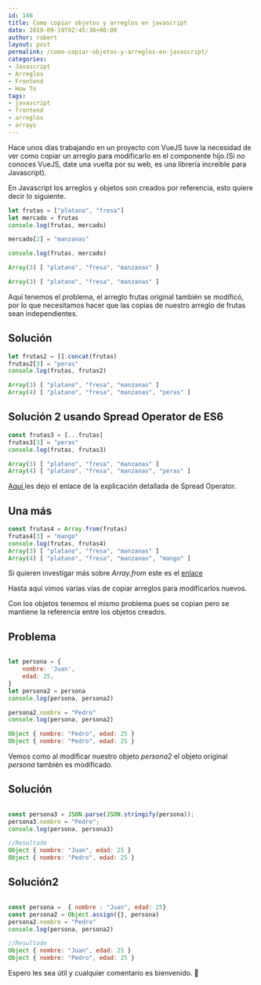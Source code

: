```yaml
---
id: 146
title: Como copiar objetos y arreglos en javascript
date: 2019-09-19T02:45:30+00:00
author: robert
layout: post
permalink: /como-copiar-objetos-y-arreglos-en-javascript/
categories:
- Javascript
- Arreglos
- Frontend
- How To
tags:
- javascript
- frontend
- arreglos
- arrays
---
```

Hace unos días trabajando en un proyecto con VueJS tuve la necesidad de ver como copiar un arreglo para modificarlo en 
el componente hijo.(Si no conoces VueJS, date una vuelta por su web, es una librería increible para Javascript).

En Javascript los arreglos y objetos son creados por referencia, esto quiere decir lo siguiente.
 <!--more-->
```javascript
let frutas = ["platano", "fresa"]
let mercado = frutas
console.log(frutas, mercado)

mercado[2] = "manzanas"

console.log(frutas, mercado)

Array(3) [ "platano", "fresa", "manzanas" ]

Array(3) [ "platano", "fresa", "manzanas" ]
```
Aquí tenemos el problema, el arreglo frutas original también se modificó, por lo que necesitamos hacer que las copias de nuestro arreglo de frutas sean independientes.

## Solución
```javascript
let frutas2 = [].concat(frutas)
frutas2[3] = "peras"
console.log(frutas, frutas2)

Array(3) [ "platano", "fresa", "manzanas" ] 
Array(4) [ "platano", "fresa", "manzanas", "peras" ]
````
## Solución 2 usando Spread Operator de ES6
```javascript
const frutas3 = [...frutas]
frutas3[3] = "peras"
console.log(frutas, frutas3)

Array(3) [ "platano", "fresa", "manzanas" ] 
Array(4) [ "platano", "fresa", "manzanas", "peras" ]
````
<a href="https://developer.mozilla.org/en-US/docs/Web/JavaScript/Reference/Operators/Spread_syntax" target="_blakn">
	Aquí
</a> les dejo el enlace de la explicación detallada de Spread Operator. 

## Una más
```javascript
const frutas4 = Array.from(frutas)
frutas4[3] = "mango"
console.log(frutas, frutas4)
Array(3) [ "platano", "fresa", "manzanas" ] 
Array(4) [ "platano", "fresa", "manzanas", "mango" ]
````
Si quieren investigar más sobre *Array.from* este es el <a href="https://developer.mozilla.org/en-US/docs/Web/JavaScript/Reference/Global_Objects/Array/from">enlace</a>

Hasta aquí vimos varias vias de copiar arreglos para modificarlos nuevos.


Con los objetos tenemos el mismo problema pues se copian pero se mantiene la referencia entre
los objetos creados.

## Problema
```javascript

let persona = {
	nombre: 'Juan',
	edad: 25,
}
let persona2 = persona
console.log(persona, persona2)

persona2.nombre = "Pedro"
console.log(persona, persona2)

Object { nombre: "Pedro", edad: 25 } 
Object { nombre: "Pedro", edad: 25 }
````
Vemos como al modificar nuestro objeto *persona2* el objeto original *persona* también es modificado.
## Solución

```javascript

const persona3 = JSON.parse(JSON.stringify(persona));
persona3.nombre = "Pedro";
console.log(persona, persona3)

//Resultado
Object { nombre: "Juan", edad: 25 }
Object { nombre: "Pedro", edad: 25 }
````

## Solución2

```javascript

const persona =  { nombre : "Juan", edad: 25}
const persona2 = Object.assign({}, persona)
persona2.nombre = "Pedro"
console.log(persona, persona2)

//Resultado
Object { nombre: "Juan", edad: 25 }
Object { nombre: "Pedro", edad: 25 }
````
Espero les sea útil y cualquier comentario es bienvenido. 🙂

